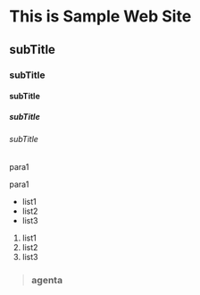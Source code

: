 # This is Sample Web Site
## subTitle
### subTitle
#### subTitle
##### subTitle
###### subTitle

para1

para1

- list1
- list2
- list3

1. list1
2. list2
3. list3

> ### agenta